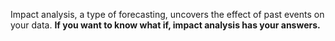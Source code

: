 Impact analysis, a type of forecasting, uncovers the effect of past events on your data. **If you want to know what if, impact analysis has your answers.**